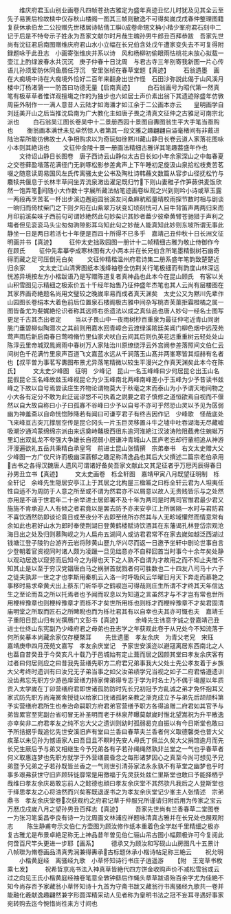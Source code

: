 <!-- { "loadSidebar": true } -->
　　维庆府君玉山别业画卷凡四帧苍劲古雅定为盛年真迹丑忆儿时犹及见其全云至先子易箦后检故椟中仅存秋山楼阁一图其三帧则散逸不可得矣嵗戊戌春仲整理图籍复获休承伯龙二公投赠先世楼居诗帖倩工聨成卷命甥文柟小楷少峯府君石刻中二记于后是不特夸示子姓永为吾家文献尔时月哉生魄孙男牛郎丑百拜恭跋　吾家先世尚有沈征君启南图赠维庆府君山水小立幅在长兄伯含处戊午遭家变失去不可复得附録题咏于此丑志　小画寄张维庆并系以诗　风和杨柳初偷眼雨怯桃花未放心拟载一壶江上酌绿波春水共沉沉　庚子仲春十日沈周　与君古寺三年别寄我新图一片心传语儿孙须爱防休同鱼鴈任浮沉　安里张桢在春草堂题【真迹】
　　石翁遗墨　画在大痴境中诗在大痴境外恰好二百年来翻身出世作怪　石田沙弥説此偈于山风溪月楼中汀杨渚蒲一一防首曰功德无量【启南真迹】
　　白石翁画号为昭代第一然真笔有极草草者惟详观擅塲之作的为独步也六如居士声价素出翁下其遗迹除盛年仿斆周臣外制作一一满人意昔人云陆才如海潘才如江余于二公画本亦云　　皇明画学自刘廷美开山之后当推沈启南为广大教化主如唐子畏之清真文征仲之古雅足可南宗北派也
　　白石翁吴江图长卷吴中十二景册西园十景图自夀图翁生平大手笔当亟购也
　　衡翁画本满世未见卓然惊人者第其一段文雅之趣翩翩自溢毫楮间有非戴进陆治辈所能彷佛故士人争相购求以为奇玩如徐黙川藏山静日长卷云道人家落花图咏小本则其絶诣也
　　文征仲金陵十景一册画法精细古雅详其笔趣葢盛年作也
　　文待诏山静日长图卷　唐子西诗云山静似太古日长如小年余家深山之中每春夏之交苍藓盈堦落花满径门无剥啄松影参差禽声上下午睡初足旋汲山泉拾松枝煑苦茗啜之随意读周易国风左氏传离骚太史公书及陶杜诗韩蘓文数篇从容步山径抚松竹与麛犊共偃息于长林丰草间坐弄流泉潄齿濯足既归竹下则山妻稚子作笋蕨供麦饭欣然一饱弄笔间随小大作数十字展所藏法帖笔迹画卷纵观之兴到则吟小诗或草玉露一两段再烹苦茗一杯出步溪边邂逅园翁溪友问桑麻秔稻量晴校雨探节数时相与剧谈一晌归而倚杖柴门之下则夕阳在山紫翠万状变幻顷刻恍可人目牛背笛声两两归来而月印前溪矣味子西前句可谓妙絶然此句妙矣识其妙者葢少彼牵黄臂苍驰猎于声利之塲者但见衮衮马头尘匆匆驹隙影耳乌知此句之妙哉人能真知此妙则东坡所谓无事此静坐一日是两日若活七十年便是百四十所得不已多乎　嘉靖己丑仲秋十日长洲文征明画并书【真迹】
　　征仲太史拙政园图一册计十二帧精细古雅为敬止侍御作今在顾氏
　　征仲先辈摹李成寒林图有大小两本并在长兄伯含所笔墨精鋭树石幽奇得而藏之足可压倒元白矣
　　文征仲精楷温州府君诗集二册系盛年笔韵致楚楚近归余家
　　文太史江山清霁图纸本浅绛袖卷全仿荆关行笔极细而有韵度山林深远恍游异境按左方小楷跋语乃是写赠陈道复者真神品也此本今在昆山顾氏　有客以关山积雪图见示精细之极索价五十千经年始售乃征仲盛年杰笔也其人云尚有层楼图在其家界画奇絶题名尚用文璧较之晚嵗率易而成者真天渊矣　太史公又为黙川先辈作山园图长卷绢本大着色前后位置泉石楼阁极古雅中间杂写桃杏芙蕖拒霜橙橘之属一图皆备尤为斐娓絶伦识者称其远师右丞遗法以成之真仙品也唐人妙句一经名士图写更足千古其杰出者定
　　当以子畏山中一夜雨树杪百重泉为最征仲宅近青山同谢脁门垂碧柳似陶潜次之其前则用嘉水回青嶂合云渡绿溪隂廷美阊门柳色烟中远茂苑莺声雨后新启南春日莺啼脩竹里仙家犬吠白云间其后则仇英花远重重树云轻处处山陈淳云里帝城双鳯阙雨中春树万人家陆治川原缭绕浮云外宫阙参差落照间文伯仁云间树色千花满竹里泉声百道飞文嘉蓝水远从千涧落玉山髙并两峯寒皆其烜赫有名者也【叔平曽为事茗写夀图布景尤异落笔精微以较生平漫兴之作真天渊矣此本今在陈氏】
　　文太史少峰图　征明　少峰记　昆山一名玉峰峰曰少何居昆仑出玉山名昆假昆仑玉名峰故兹玉峰视昆仑为少玉峰南北两峰南峰差小于玉峰为少予昔读书兹峰之下故以自号焉尝读庄生齐物论谓物莫大于秋毫之末而泰山为小予谓天地间物之小大各有定分不敢为此迂诞谬悠不可执着之説要之君子慎修之道恒欿焉自视而不偃然以自大故自称曰小子曰孤寡不谷峰曰少予以自号不亦可乎然恐山灵以予见为孱弱幽为神羞斋以自命恍惚陟降若有闻曰可谦亨君子有终吉因作记　少峰歌　怪哉底处飞来峰亘古突兀撑层空传是昆仑冈头一片玉巨灵移置斗牛之墟中吐吞湖海无尽藏嘘吸潮汐通鸿蒙绵绵宗派由来远奠峙鼇极西徂东逾河淮絶江汉波涛险阻截弗住蜿蜒万里幻出双虬龙不夸强大争雄长自视弱小居谦冲青城山人匡庐老忘却行軰相追从神游汗漫遍欲礼五岳共秉精白承皇穹　前进士昆山张情撰　宗弟奉书　右文太史赠大父少峰图一方广仅尺许而极幽深蓊郁之趣足称清逸品也其后大父撰述二篇宗老伯承用古书之各得汉魏唐人遗风可谓诸好备矣吾家文献此又其足征者乎万厯丙辰得春日孙男丑立书【真迹】
　　文太史画卷　栎全轩图　嘉靖甲寅八月既望征明制　栎全轩记　余峰先生隠居安亭江上于其居之北构屋三楹匾之曰栎全轩云君为人坦夷任性自适不为周防于人意之所至或不谓为然君亦不以屑意以故人无贵贱皆乐与之处然亦用是不谐于世君年二十余举进士居郎署不及十年为两司是时两司官惟君最少君又施施不肯承迎人人有倾之者君竟以是罢去防予亦来安亭江上所居隔一水时与君防君不喜饮酒然防即谈论竟日或至夜分不去即至他所亦然其与人无畛域懽然而情意常有余如此也君好山水为郎时奉使荆湖日登黄鹤楼赋诗饮酒其在东藩谒孔林登岱宗观沧海日出之处及归则慕陶岘之为人扁舟五湖间人或访君君常不在家去嵗如越泛西湖过钱塘江登子陵钓台游齐云岩将陟黄山歴九华兴尽而返一日邀予坐轩中剧论世事自言少登朝着官资视同时诸人颇为凌躐一旦见绌意亦不自释回首当时事今十余年矣处静以观动居逸以窥劳而后知今之为得也天下之人孰不自谓为才故用之而不知止夫惟不知其止是以至于穷汉党锢唐白马之祸骈首就戮者何可胜数也二十四友八司马十六子之徒夫孰非一世之才也李斯用秦机云入洛一时呼吸风云华曜日月天下奔走而慕艳之事移时易求牵黄犬出上蔡东门听华亭之鹤唳岂可得哉则庄生所谓不才终其天年信达生之至论而吾之所以托焉者也予闻而叹息以为知道之言虽然才与不才岂有常也世所用楩梓豫章也则楩梓豫章才而栎不才矣世所用栎也则栎才而楩梓豫章不才矣君固清庙明堂之所取而匠石之所睥睨也而为栎社君其有以自幸也夫其亦可慨也夫　嘉靖壬子重阳日昆山归有光撰鴈门文彭书【真迹】
　　余峰先生讳意字诚之登嘉靖己丑进士仕终山东宪副乃少峰府君之母弟也丑志学之年获观此卷于从兄处今不知流落于何所矣摹本尚藏余家仅存梗槩耳
　　先世遗墨　孝友余庆　为青父老兄　宋珏　嘉靖庚申四月茂苑文嘉写　孝友余庆堂记　予家世安溪迩以避冦离居东西南北之人也葢自昔癸丑于今癸亥凡十载乃于邑城始有定止葺而居之因颜其堂曰孝友余庆客有过者曰何居则应之曰昔我先营缮先职方二府君兄弟事我大父处士先公孝友着于乡族大父考终时遗训有曰汝兄无子弟当事之如父汝弟绩学兄当视之如子二府君恪遵遗训没齿弗忘先职方少游邑庠营缮力持家俾弟得专志于学为时名士乃不偶于塲屋以年质贡入太学嵗在丁卯营缮府君即世诸孤防防时先长兄初冠予方齓诚之弟才免怀抱耳又家式防先职方尚淹黉舍授徒以给家口抚诸孤躬亲教之渐克成立予与弟先后颉颃科第予实营缮府君所生也奉治命嗣职方府君弟官营缮予职方各得追赠二府君如其官予与弟皆累官至宪副台省叨冒无补圣明而老于林泉芹曝莫献嵗时惟北望嵩祝为升平散逸亦幸矣非二府君孝友之纯不忘大父之遗训则幼时孤弱曷克自振以有今日斯堂也敢曰予所拮据乎哉追忆先世安溪旧庐有堂曰兰香曰春草夫兰香者何义取德馨类也昔大父疾革以未见孙为憾语家人曰吾目且不瞑时先安人母氏丁佩兰久矣大父捐馆逾月而先长兄生厥后予与弟又相继生今予兄弟各有子若孙绳绳然孰非兰堂之一气也乎春草者何义取惠连梦也先职方就学于外营缮晨昏念之每形诸梦因心之真至今尚可想见予兄弟暨予兄弟之子若孙既皆兰香之一气则世引清芬家法永永孰不有草堂之幽梦也乎时事多艰弗获世守旧庐顾转徙靡常是用徼福于先灵获处兹仁里斯堂也敢曰予能择栖乎哉维曰孝友余庆曷敢忘前人之懿德也顔曰孝友余庆堂不其然欤凡我后之人登斯堂也于绎思孝友之心将油然而兴矣客既退遂书之为孝友余庆堂记少峯主人张情述　宗弟鼎书　孝友余庆堂卷次获观约之府君记草于仲服兄所谨请归附后用为传家之宝云万厯戊戌嵗八月之望孙男丑百拜志【真迹】
　　吾家先世尚有兰香春草二堂图卷一为张习笔奚昌李良有诗一为沈周画文林浦应祥题咏清真古雅并在长兄处也展观附志
　　陈生静甫夸示文伯仁方壶图为顾汝修作纸本重着色全学赵千里精细之极亦复古雅尤是布景卓絶足称无上神品昔年曽见伯仁骊山吊古图小幅颇极许可今复阅此何啻百尺竿头更进一步耶【画系】
　　德承又为顾汝和写砚山山房图凡十五景计八帧聨为脩卷画品清真秀润兼得夀承古标题休承小楷诗帖足称三絶云
　　祝允明
　　小楷黄庭经　离骚经九歌　小草怀知诗行书庄子逍遥游
　　【附　王宠草书枚乘七发】
　　祝希哲京兆书法入神真草皆絶代四方饼金收购声价不减松雪翁或云过之向见王氏小楷黄庭经袖卷笔意全斆钟繇后作蝇头章草跋语殆百余字尤为佳絶不知今尚存否予家藏翁小草怀知诗十九首为守斋书跋又藏翁行书离骚经九歌共一卷并能融化羲献逸趣翩然兼字形圆浑精采动人见者称为皇明书法之冠不妄耳寻遇好事家宛转购去迄今惋惜尚徃来方寸间也
